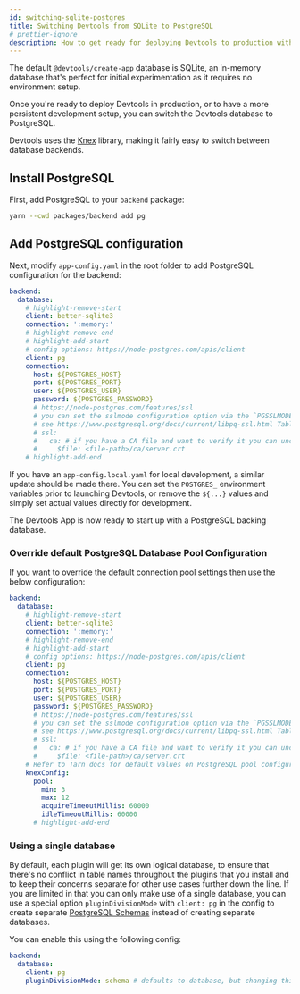 ```yaml
---
id: switching-sqlite-postgres
title: Switching Devtools from SQLite to PostgreSQL
# prettier-ignore
description: How to get ready for deploying Devtools to production with PostgreSQL
---
```


The default `@devtools/create-app` database is SQLite, an in-memory database
that's perfect for initial experimentation as it requires no environment setup.

Once you're ready to deploy Devtools in production, or to have a more
persistent development setup, you can switch the Devtools database to
PostgreSQL.

Devtools uses the [Knex](https://knexjs.org/) library, making it fairly easy to
switch between database backends.

## Install PostgreSQL

First, add PostgreSQL to your `backend` package:

```bash title="From your Devtools root directory"
yarn --cwd packages/backend add pg
```

## Add PostgreSQL configuration

Next, modify `app-config.yaml` in the root folder to add PostgreSQL
configuration for the backend:

```yaml title="app-config.yaml"
backend:
  database:
    # highlight-remove-start
    client: better-sqlite3
    connection: ':memory:'
    # highlight-remove-end
    # highlight-add-start
    # config options: https://node-postgres.com/apis/client
    client: pg
    connection:
      host: ${POSTGRES_HOST}
      port: ${POSTGRES_PORT}
      user: ${POSTGRES_USER}
      password: ${POSTGRES_PASSWORD}
      # https://node-postgres.com/features/ssl
      # you can set the sslmode configuration option via the `PGSSLMODE` environment variable
      # see https://www.postgresql.org/docs/current/libpq-ssl.html Table 33.1. SSL Mode Descriptions (e.g. require)
      # ssl:
      #   ca: # if you have a CA file and want to verify it you can uncomment this section
      #     $file: <file-path>/ca/server.crt
    # highlight-add-end
```

If you have an `app-config.local.yaml` for local development, a similar update
should be made there. You can set the `POSTGRES_` environment variables prior to
launching Devtools, or remove the `${...}` values and simply set actual values
directly for development.

The Devtools App is now ready to start up with a PostgreSQL backing database.

### Override default PostgreSQL Database Pool Configuration

If you want to override the default connection pool settings then use the below configuration:

```yaml title="app-config.local.yaml"
backend:
  database:
    # highlight-remove-start
    client: better-sqlite3
    connection: ':memory:'
    # highlight-remove-end
    # highlight-add-start
    # config options: https://node-postgres.com/apis/client
    client: pg
    connection:
      host: ${POSTGRES_HOST}
      port: ${POSTGRES_PORT}
      user: ${POSTGRES_USER}
      password: ${POSTGRES_PASSWORD}
      # https://node-postgres.com/features/ssl
      # you can set the sslmode configuration option via the `PGSSLMODE` environment variable
      # see https://www.postgresql.org/docs/current/libpq-ssl.html Table 33.1. SSL Mode Descriptions (e.g. require)
      # ssl:
      #   ca: # if you have a CA file and want to verify it you can uncomment this section
      #     $file: <file-path>/ca/server.crt
    # Refer to Tarn docs for default values on PostgreSQL pool configuration - https://github.com/Vincit/tarn.js
    knexConfig:
      pool:
        min: 3
        max: 12
        acquireTimeoutMillis: 60000
        idleTimeoutMillis: 60000
      # highlight-add-end
```

### Using a single database

By default, each plugin will get its own logical database, to ensure that there's no conflict in table names throughout the plugins that you install and to keep their concerns separate for other use cases further down the line. If you are limited in that you can only make use of a single database, you can use a special option `pluginDivisionMode` with `client: pg` in the config to create separate [PostgreSQL Schemas](https://www.postgresql.org/docs/current/ddl-schemas.html) instead of creating separate databases.

You can enable this using the following config:

```yaml
backend:
  database:
    client: pg
    pluginDivisionMode: schema # defaults to database, but changing this to schema means plugins will be given their own schema (in the specified/default database)
```
